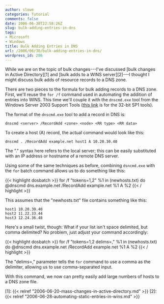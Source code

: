 ```yaml
---
author: slowe
categories: Tutorial
comments: false
date: 2006-06-30T22:58:26Z
slug: bulk-adding-entries-in-dns
tags:
- Microsoft
- Windows
title: Bulk Adding Entries in DNS
url: /2006/06/30/bulk-adding-entries-in-dns/
wordpress_id: 286
---
```


While we are on the topic of bulk changes---I've discussed [bulk changes in Active Directory][1] and [bulk adds to a WINS server][2]---I thought I might discuss bulk adds of resource records to a DNS zone.

There are two pieces to the formula for bulk adding records to a DNS zone. First, we'll reuse the `for /f` command used in automating the addition of entries into WINS. This time we'll couple it with the `dnscmd.exe` tool from the Windows Server 2003 Support Tools ([this link](http://www.microsoft.com/downloads/info.aspx?na=22&p=5&SrcDisplayLang=en&SrcCategoryId=&SrcFamilyId=&u=%2fdownloads%2fdetails.aspx%3fFamilyID%3d6ec50b78-8be1-4e81-b3be-4e7ac4f0912d%26DisplayLang%3den) is for the 32-bit SP1 tools).

The format of the `dnscmd.exe` tool to add a record in DNS is:

	dnscmd <server> /RecordAdd <zone> <node> <RR type> <RR data>

To create a host (A) record, the actual command would look like this:

	dnscmd . /RecordAdd example.net host1 A 10.20.30.40

The "." syntax here refers to the local server; this can be easily substituted with an IP address or hostname of a remote DNS server.

Using some of the same techniques as before, combining `dsncmd.exe` with the `for` batch command allows us to do something like this:

{{< highlight dosbatch >}}
for /f "tokens=1,2" %1 in (newhosts.txt) do 
@dnscmd dns.example.net /RecordAdd example.net %1 A %2
{{< / highlight >}}

This assumes that the "newhosts.txt" file contains something like this:

	host1 10.20.30.40  
	host2 11.22.33.44  
	host3 12.24.36.48

Here's a small twist, though: What if your list isn't space delimited, but comma delimited? No problem, just adjust your command accordingly:

{{< highlight dosbatch >}}
for /f "tokens=1,2 delims=," %1 in (newhosts.txt) do 
@dnscmd dns.example.net /RecordAdd example.net %1 A %2
{{< / highlight >}}

The "delims=," parameter tells the `for` command to use a comma as the delimiter, allowing us to use comma-separated input.

With this command, we now can pretty easily add large numbers of hosts to a DNS zone file.

[1]: {{< relref "2006-06-20-mass-changes-in-active-directory.md" >}}
[2]: {{< relref "2006-06-28-automating-static-entries-in-wins.md" >}}
